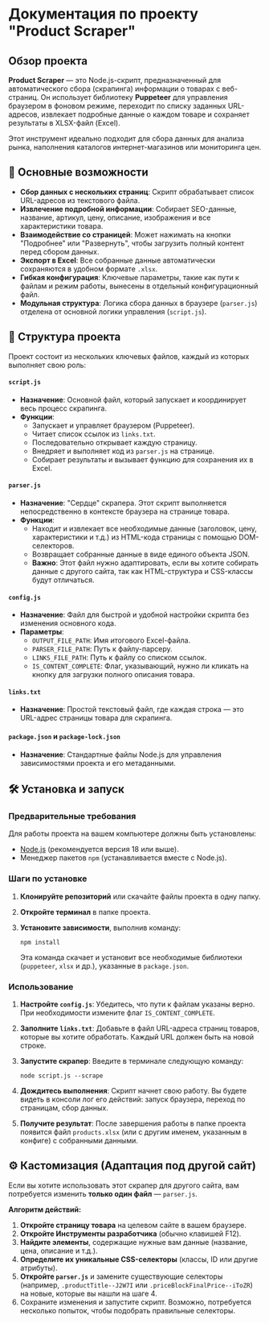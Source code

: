 # Документация по проекту "Product Scraper"

## Обзор проекта

**Product Scraper** — это Node.js-скрипт, предназначенный для автоматического сбора (скрапинга) информации о товарах с веб-страниц. Он использует библиотеку **Puppeteer** для управления браузером в фоновом режиме, переходит по списку заданных URL-адресов, извлекает подробные данные о каждом товаре и сохраняет результаты в XLSX-файл (Excel).

Этот инструмент идеально подходит для сбора данных для анализа рынка, наполнения каталогов интернет-магазинов или мониторинга цен.

## 🚀 Основные возможности

- **Сбор данных с нескольких страниц**: Скрипт обрабатывает список URL-адресов из текстового файла.
- **Извлечение подробной информации**: Собирает SEO-данные, название, артикул, цену, описание, изображения и все характеристики товара.
- **Взаимодействие со страницей**: Может нажимать на кнопки "Подробнее" или "Развернуть", чтобы загрузить полный контент перед сбором данных.
- **Экспорт в Excel**: Все собранные данные автоматически сохраняются в удобном формате `.xlsx`.
- **Гибкая конфигурация**: Ключевые параметры, такие как пути к файлам и режим работы, вынесены в отдельный конфигурационный файл.
- **Модульная структура**: Логика сбора данных в браузере (`parser.js`) отделена от основной логики управления (`script.js`).

## 📂 Структура проекта

Проект состоит из нескольких ключевых файлов, каждый из которых выполняет свою роль:

#### `script.js`

- **Назначение**: Основной файл, который запускает и координирует весь процесс скрапинга.
- **Функции**:
  - Запускает и управляет браузером (Puppeteer).
  - Читает список ссылок из `links.txt`.
  - Последовательно открывает каждую страницу.
  - Внедряет и выполняет код из `parser.js` на странице.
  - Собирает результаты и вызывает функцию для сохранения их в Excel.

#### `parser.js`

- **Назначение**: "Сердце" скрапера. Этот скрипт выполняется непосредственно в контексте браузера на странице товара.
- **Функции**:
  - Находит и извлекает все необходимые данные (заголовок, цену, характеристики и т.д.) из HTML-кода страницы с помощью DOM-селекторов.
  - Возвращает собранные данные в виде единого объекта JSON.
  - **Важно**: Этот файл нужно адаптировать, если вы хотите собирать данные с другого сайта, так как HTML-структура и CSS-классы будут отличаться.

#### `config.js`

- **Назначение**: Файл для быстрой и удобной настройки скрипта без изменения основного кода.
- **Параметры**:
  - `OUTPUT_FILE_PATH`: Имя итогового Excel-файла.
  - `PARSER_FILE_PATH`: Путь к файлу-парсеру.
  - `LINKS_FILE_PATH`: Путь к файлу со списком ссылок.
  - `IS_CONTENT_COMPLETE`: Флаг, указывающий, нужно ли кликать на кнопку для загрузки полного описания товара.

#### `links.txt`

- **Назначение**: Простой текстовый файл, где каждая строка — это URL-адрес страницы товара для скрапинга.

#### `package.json` и `package-lock.json`

- **Назначение**: Стандартные файлы Node.js для управления зависимостями проекта и его метаданными.

## 🛠️ Установка и запуск

### Предварительные требования

Для работы проекта на вашем компьютере должны быть установлены:

- [Node.js](https://nodejs.org/ "null") (рекомендуется версия 18 или выше).
- Менеджер пакетов `npm` (устанавливается вместе с Node.js).

### Шаги по установке

1. **Клонируйте репозиторий** или скачайте файлы проекта в одну папку.
2. **Откройте терминал** в папке проекта.
3. **Установите зависимости**, выполнив команду:

   ```
   npm install
   ```

   Эта команда скачает и установит все необходимые библиотеки (`puppeteer`, `xlsx` и др.), указанные в `package.json`.

### Использование

1. **Настройте `config.js`**: Убедитесь, что пути к файлам указаны верно. При необходимости измените флаг `IS_CONTENT_COMPLETE`.
2. **Заполните `links.txt`**: Добавьте в файл URL-адреса страниц товаров, которые вы хотите обработать. Каждый URL должен быть на новой строке.
3. **Запустите скрапер**: Введите в терминале следующую команду:

   ```
   node script.js --scrape
   ```

4. **Дождитесь выполнения**: Скрипт начнет свою работу. Вы будете видеть в консоли лог его действий: запуск браузера, переход по страницам, сбор данных.
5. **Получите результат**: После завершения работы в папке проекта появится файл `products.xlsx` (или с другим именем, указанным в конфиге) с собранными данными.

## ⚙️ Кастомизация (Адаптация под другой сайт)

Если вы хотите использовать этот скрапер для другого сайта, вам потребуется изменить **только один файл** — `parser.js`.

**Алгоритм действий:**

1. **Откройте страницу товара** на целевом сайте в вашем браузере.
2. **Откройте Инструменты разработчика** (обычно клавишей F12).
3. **Найдите элементы**, содержащие нужные вам данные (название, цена, описание и т.д.).
4. **Определите их уникальные CSS-селекторы** (классы, ID или другие атрибуты).
5. **Откройте `parser.js`** и замените существующие селекторы (например, `.productTitle--J2W7I` или `.priceBlockFinalPrice--iToZR`) на новые, которые вы нашли на шаге 4.
6. Сохраните изменения и запустите скрипт. Возможно, потребуется несколько попыток, чтобы подобрать правильные селекторы.
